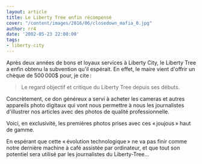 ```yaml
---
layout: article
title: Le Liberty Tree enfin récompensé
cover: "/content/images/2016/06/closedown_mafia_0.jpg"
author: rr4
date: '2002-05-23 22:00:00'
tags:
- liberty-city
---
```


Après deux années de bons et loyaux services à Liberty City, le Liberty Tree a enfin obtenu la subvention qu'il espérait. En effet, le maire vient d'offrir un chèque de 500 000$ pour, je cite :

> Le regard objectif et critique du Liberty Tree depuis ses débuts.

Concrètement, ce don généreux a servi à acheter les cameras et autres appareils photo digitaux qui vont nous permettre à nous les journalistes d'illustrer nos articles avec des photos de qualité professionnelle.

Voici, en exclusivité, les premières photos prises avec ces « joujous » haut de gamme.

En espérant que cette « évolution technologique » ne va pas finir comme notre dernière machine à café assistée par ordinateur, et que tout son potentiel sera utilisé par les journalistes du Liberty-Tree…

<!--kg-card-end: markdown-->

